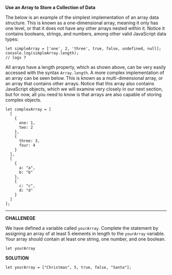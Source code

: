 **Use an Array to Store a Collection of Data**

The below is an example of the simplest implementation of an array data structure. This is known as a one-dimensional array, meaning it only has one level, or that it does not have any other arrays nested within it. Notice it contains booleans, strings, and numbers, among other valid JavaScript data types:

```
let simpleArray = ['one', 2, 'three', true, false, undefined, null];
console.log(simpleArray.length);
// logs 7
```

All arrays have a length property, which as shown above, can be very easily accessed with the syntax `Array.length`. A more complex implementation of an array can be seen below. This is known as a multi-dimensional array, or an array that contains other arrays. Notice that this array also contains JavaScript objects, which we will examine very closely in our next section, but for now, all you need to know is that arrays are also capable of storing complex objects.

```
let complexArray = [
  [
    {
      one: 1,
      two: 2
    },
    {
      three: 3,
      four: 4
    }
  ],
  [
    {
      a: "a",
      b: "b"
    },
    {
      c: "c",
      d: "d"
    }
  ]
];
```
---------------------

**CHALLENEGE**

We have defined a variable called `yourArray`. Complete the statement by assigning an array of at least 5 elements in length to the `yourArray` variable. Your array should contain at least one string, one number, and one boolean.


```
let yourArray
```

**SOLUTION**

```
let yourArray = ["Christmas", 5, true, false, "Santa"];
```
